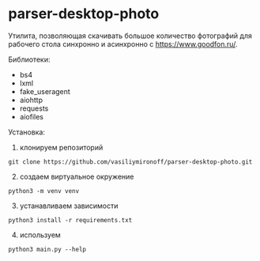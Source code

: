 # parser-desktop-photo
Утилита, позволяющая скачивать большое количество фотографий для рабочего стола синхронно и асинхронно с  https://www.goodfon.ru/.

Библиотеки:
- bs4
- lxml
- fake_useragent
- aiohttp
- requests
- aiofiles

Установка:
1. клонируем репозиторий

`git clone https://github.com/vasiliymironoff/parser-desktop-photo.git`

2. создаем виртуальное окружение

`python3 -m venv venv`

3. устанавливаем зависимости

`python3 install -r requirements.txt`

4. используем

`python3 main.py --help`
